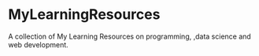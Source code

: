 # MyLearningResources
A collection of My Learning Resources on programming, ,data science and web development.
